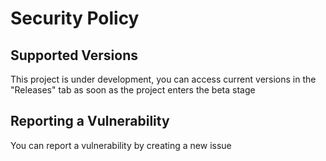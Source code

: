 # Security Policy

## Supported Versions

This project is under development, you can access current versions in the "Releases" tab as soon as the project enters the beta stage

## Reporting a Vulnerability

You can report a vulnerability by creating a new issue
